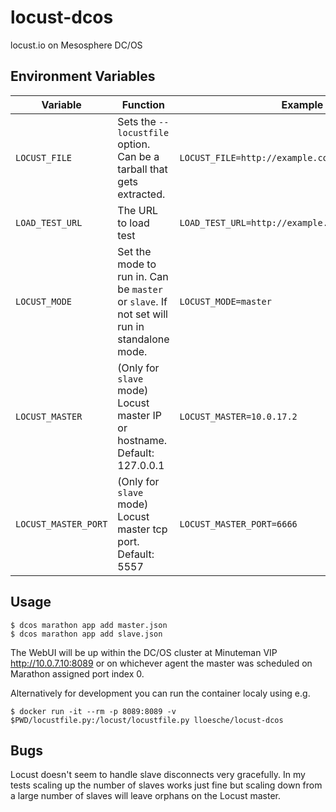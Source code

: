 # locust-dcos
locust.io on Mesosphere DC/OS

## Environment Variables
| Variable | Function | Example |
|----------|----------|-------|
|`LOCUST_FILE` | Sets the `--locustfile` option. Can be a tarball that gets extracted. | `LOCUST_FILE=http://example.com/locustfile.tar.gz`|
|`LOAD_TEST_URL` | The URL to load test | `LOAD_TEST_URL=http://example.com/` |
|`LOCUST_MODE` | Set the mode to run in. Can be `master` or `slave`. If not set will run in standalone mode. | `LOCUST_MODE=master`|
|`LOCUST_MASTER` | (Only for `slave` mode) Locust master IP or hostname. Default: 127.0.0.1 | `LOCUST_MASTER=10.0.17.2`|
|`LOCUST_MASTER_PORT` | (Only for `slave` mode) Locust master tcp port. Default: 5557 | `LOCUST_MASTER_PORT=6666`|
## Usage
```
$ dcos marathon app add master.json
$ dcos marathon app add slave.json
```

The WebUI will be up within the DC/OS cluster at Minuteman VIP http://10.0.7.10:8089 or on whichever agent the master was scheduled on Marathon assigned port index 0.

Alternatively for development you can run the container localy using e.g.
```
$ docker run -it --rm -p 8089:8089 -v $PWD/locustfile.py:/locust/locustfile.py lloesche/locust-dcos
```
## Bugs
Locust doesn't seem to handle slave disconnects very gracefully. In my tests scaling up the number of slaves works just fine but scaling down from a large number of slaves will leave orphans on the Locust master.
